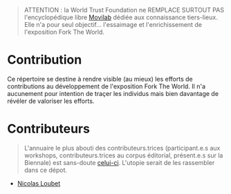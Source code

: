 > ATTENTION : la World Trust Foundation ne REMPLACE SURTOUT PAS l'encyclopédique libre [Movilab](http://movilab.org/index.php?title=Accueil) dédiée aux connaissance tiers-lieux. Elle n'a pour seul objectif... l'essaimage et l'enrichissement de l'exposition Fork The World.

# Contribution

Ce répertoire se destine à rendre visible (au mieux) les efforts de contributions au développement de l'exposition Fork The World. Il n'a aucunement pour intention de traçer les individus mais bien davantage de révéler de valoriser les efforts.  

# Contributeurs

> L'annuaire le plus abouti des contributeurs.trices (participant.e.s aux workshops, contributeurs.trices au corpus éditorial, présent.e.s sur la Biennale) est sans-doute [celui-ci](https://docs.google.com/spreadsheets/d/1fgYSM5S9jwzc-aZxwmKE_oYyEN8XyiTksSoLrckRAgQ/edit?usp=sharing). L'utopie serait de les rassembler dans ce dépot. 

* [Nicolas Loubet](https://github.com/WorldTrustFoundation/Contribution/blob/master/nicolasloubet.md)



